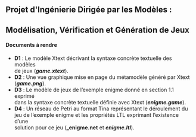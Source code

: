 ## Projet d'Ingénierie Dirigée par les Modèles :
## Modélisation, Vérification et Génération de Jeux  

#### Documents à rendre  
* **D1** : Le modèle Xtext décrivant la syntaxe concrète textuelle des modèles  
de jeux (**_game.xtext_**).
* **D2** : Une vue graphique mise en page du métamodèle généré par Xtext (**_game.png_**).
* **D3** : Le modèle de jeux de l’exemple enigme donné en section 1.1 exprimé  
dans la syntaxe concrète textuelle définie avec Xtext (**_enigme.game_**).
* **D4** : Un réseau de Petri au format Tina représentant le déroulement du  
jeu de l’exemple enigme et les propriétés LTL exprimant l’existence d’une  
solution pour ce jeu (**_enigme.net** et **_enigme.ltl_**).
